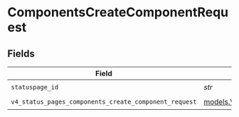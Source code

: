 # ComponentsCreateComponentRequest


## Fields

| Field                                                                                                              | Type                                                                                                               | Required                                                                                                           | Description                                                                                                        |
| ------------------------------------------------------------------------------------------------------------------ | ------------------------------------------------------------------------------------------------------------------ | ------------------------------------------------------------------------------------------------------------------ | ------------------------------------------------------------------------------------------------------------------ |
| `statuspage_id`                                                                                                    | *str*                                                                                                              | :heavy_check_mark:                                                                                                 | N/A                                                                                                                |
| `v4_status_pages_components_create_component_request`                                                              | [models.V4StatusPagesComponentsCreateComponentRequest](../models/v4statuspagescomponentscreatecomponentrequest.md) | :heavy_check_mark:                                                                                                 | N/A                                                                                                                |